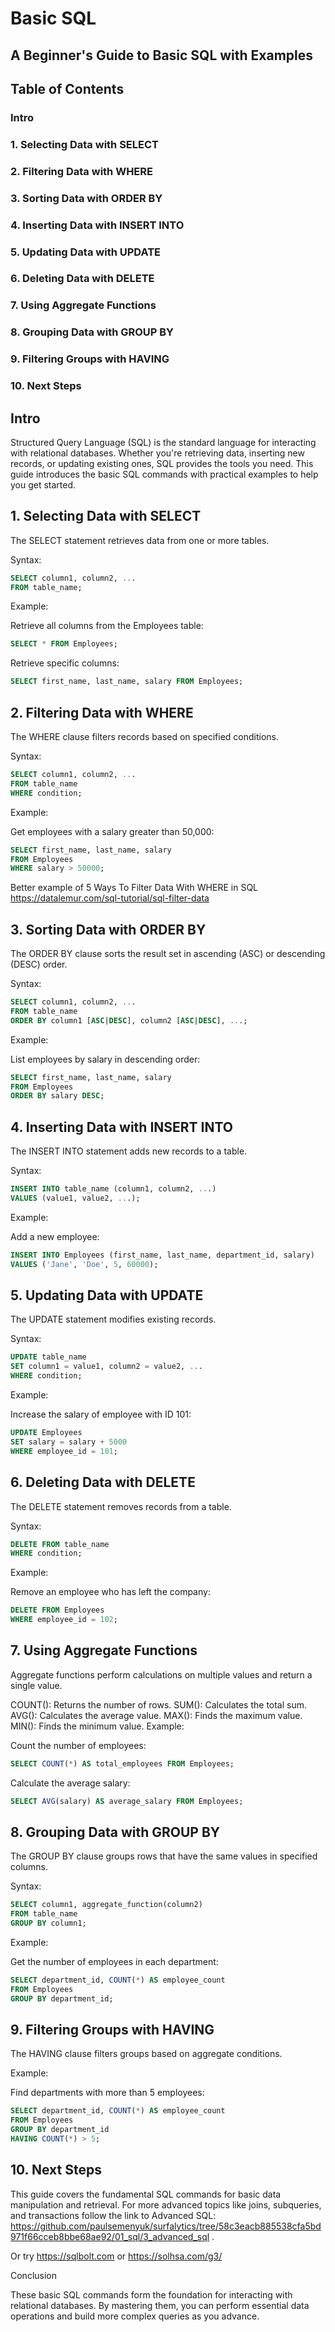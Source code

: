# Basic SQL

## A Beginner's Guide to Basic SQL with Examples

## Table of Contents
### Intro

### 1. Selecting Data with SELECT

### 2. Filtering Data with WHERE

### 3. Sorting Data with ORDER BY

### 4. Inserting Data with INSERT INTO

### 5. Updating Data with UPDATE

### 6. Deleting Data with DELETE

### 7. Using Aggregate Functions

### 8. Grouping Data with GROUP BY

### 9. Filtering Groups with HAVING

### 10. Next Steps

## Intro
Structured Query Language (SQL) is the standard language for interacting with relational databases. Whether you're retrieving data, inserting new records, or updating existing ones, SQL provides the tools you need. This guide introduces the basic SQL commands with practical examples to help you get started.

## 1. Selecting Data with SELECT
The SELECT statement retrieves data from one or more tables.

Syntax:

```sql
SELECT column1, column2, ...
FROM table_name;
```
Example:

Retrieve all columns from the Employees table:

```sql
SELECT * FROM Employees;
```
Retrieve specific columns:

```sql
SELECT first_name, last_name, salary FROM Employees;
```
## 2. Filtering Data with WHERE
The WHERE clause filters records based on specified conditions.

Syntax:

```sql
SELECT column1, column2, ...
FROM table_name
WHERE condition;
```
Example:

Get employees with a salary greater than 50,000:

```sql
SELECT first_name, last_name, salary
FROM Employees
WHERE salary > 50000;
```

Better example of 5 Ways To Filter Data With WHERE in SQL
https://datalemur.com/sql-tutorial/sql-filter-data

## 3. Sorting Data with ORDER BY
The ORDER BY clause sorts the result set in ascending (ASC) or descending (DESC) order.

Syntax:

```sql
SELECT column1, column2, ...
FROM table_name
ORDER BY column1 [ASC|DESC], column2 [ASC|DESC], ...;
```
Example:

List employees by salary in descending order:

```sql
SELECT first_name, last_name, salary
FROM Employees
ORDER BY salary DESC;
```
## 4. Inserting Data with INSERT INTO
The INSERT INTO statement adds new records to a table.

Syntax:

```sql
INSERT INTO table_name (column1, column2, ...)
VALUES (value1, value2, ...);
```
Example:

Add a new employee:

```sql
INSERT INTO Employees (first_name, last_name, department_id, salary)
VALUES ('Jane', 'Doe', 5, 60000);
```
## 5. Updating Data with UPDATE
The UPDATE statement modifies existing records.

Syntax:

```sql
UPDATE table_name
SET column1 = value1, column2 = value2, ...
WHERE condition;
```
Example:

Increase the salary of employee with ID 101:

```sql
UPDATE Employees
SET salary = salary + 5000
WHERE employee_id = 101;
```
## 6. Deleting Data with DELETE
The DELETE statement removes records from a table.

Syntax:

```sql
DELETE FROM table_name
WHERE condition;
```
Example:

Remove an employee who has left the company:

```sql
DELETE FROM Employees
WHERE employee_id = 102;
```
## 7. Using Aggregate Functions
Aggregate functions perform calculations on multiple values and return a single value.

COUNT(): Returns the number of rows.
SUM(): Calculates the total sum.
AVG(): Calculates the average value.
MAX(): Finds the maximum value.
MIN(): Finds the minimum value.
Example:

Count the number of employees:

```sql
SELECT COUNT(*) AS total_employees FROM Employees;
```
Calculate the average salary:

```sql
SELECT AVG(salary) AS average_salary FROM Employees;
```
## 8. Grouping Data with GROUP BY
The GROUP BY clause groups rows that have the same values in specified columns.

Syntax:

```sql
SELECT column1, aggregate_function(column2)
FROM table_name
GROUP BY column1;
```
Example:

Get the number of employees in each department:

```sql
SELECT department_id, COUNT(*) AS employee_count
FROM Employees
GROUP BY department_id;
```
## 9. Filtering Groups with HAVING
The HAVING clause filters groups based on aggregate conditions.

Example:

Find departments with more than 5 employees:

```sql
SELECT department_id, COUNT(*) AS employee_count
FROM Employees
GROUP BY department_id
HAVING COUNT(*) > 5;
```
## 10. Next Steps
This guide covers the fundamental SQL commands for basic data manipulation and retrieval.
For more advanced topics like joins, subqueries, and transactions follow the link to Advanced SQL: https://github.com/paulsemenyuk/surfalytics/tree/58c3eacb885538cfa5bd971f66cceb8bbe68ae92/01_sql/3_advanced_sql .

Or try
https://sqlbolt.com or https://solhsa.com/g3/

Conclusion

These basic SQL commands form the foundation for interacting with relational databases. By mastering them, you can perform essential data operations and build more complex queries as you advance.
